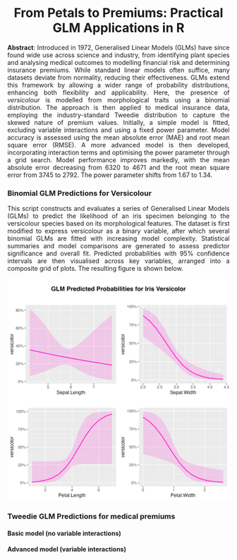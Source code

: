 <h1 align="center">From Petals to Premiums: Practical GLM Applications in R</h1>

<p align="justify">
<b>Abstract</b>: Introduced in 1972, Generalised Linear Models (GLMs) have since found wide use across science and industry, from identifying plant species and analysing medical outcomes to modelling financial risk and determining insurance premiums. While standard linear models often suffice, many datasets deviate from normality, reducing their effectiveness. GLMs extend this framework by allowing a wider range of probability distributions, enhancing both flexibility and applicability. Here, the presence of <i>versicolour</i> is modelled from morphological traits using a binomial distribution. The approach is then applied to medical insurance data, employing the industry-standard Tweedie distribution to capture the skewed nature of premium values. Initially, a simple model is fitted, excluding variable interactions and using a fixed power parameter. Model accuracy is assessed using the mean absolute error (MAE) and root mean square error (RMSE). A more advanced model is then developed, incorporating interaction terms and optimising the power parameter through a grid search. Model performance improves markedly, with the mean absolute error decreasing from 6320 to 4671 and the root mean square error from 3745 to 2792. The power parameter shifts from 1.67 to 1.34.
</p>


### Binomial GLM Predictions for Versicolour

<p align="justify">
This script constructs and evaluates a series of Generalised Linear Models (GLMs) to predict the likelihood of an iris specimen belonging to the versicolour species based on its morphological features. The dataset is first modified to express versicolour as a binary variable, after which several binomial GLMs are fitted with increasing model complexity. Statistical summaries and model comparisons are generated to assess predictor significance and overall fit. Predicted probabilities with 95% confidence intervals are then visualised across key variables, arranged into a composite grid of plots. The resulting figure is shown below.
</p>

![fig1](/iris_glm_plots.png)


### Tweedie GLM Predictions for medical premiums

#### Basic model (no variable interactions)

#### Advanced model (variable interactions)
